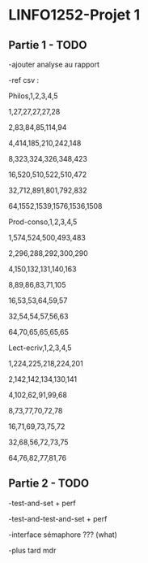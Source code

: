 # LINFO1252-Projet 1

## Partie 1 - TODO

-ajouter analyse au rapport

-ref csv :

Philos,1,2,3,4,5

1,27,27,27,27,28

2,83,84,85,114,94

4,414,185,210,242,148

8,323,324,326,348,423

16,520,510,522,510,472

32,712,891,801,792,832

64,1552,1539,1576,1536,1508


Prod-conso,1,2,3,4,5

1,574,524,500,493,483

2,296,288,292,300,290

4,150,132,131,140,163

8,89,86,83,71,105

16,53,53,64,59,57

32,54,54,57,56,63

64,70,65,65,65,65


Lect-ecriv,1,2,3,4,5

1,224,225,218,224,201

2,142,142,134,130,141

4,102,62,91,99,68

8,73,77,70,72,78

16,71,69,73,75,72

32,68,56,72,73,75

64,76,82,77,81,76


## Partie 2 - TODO

-test-and-set + perf

-test-and-test-and-set + perf

-interface sémaphore ??? (what)

-plus tard mdr
